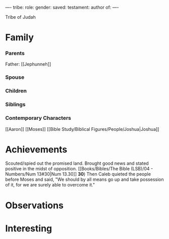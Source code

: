 
—-
tribe:
role:
gender:
saved:
testament:
author of:
—-

Tribe of Judah 
# Family

### Parents 
Father: [[Jephunneh]]
### Spouse
### Children 
### Siblings

### Contemporary Characters 
[[Aaron]] [[Moses]] [[Bible Study/Biblical Figures/People/Joshua|Joshua]] 



# Achievements 

Scouted/spied out the promised land. Brought good news and stated positive in the midst of opposition. 
[[Books/Bibles/The Bible (LSB)/04 - Numbers/Num 13#30|Num 13.30]] 
**30**)  Then Caleb quieted the people before Moses and said, "We should by all means go up and take possession of it, for we are surely able to overcome it." 


# Observations

# Interesting 

